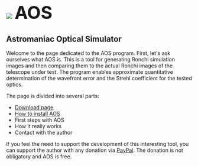 
# ![](./images/AOS_.png) <font size = 20>**AOS**</font> 
## Astromaniac Optical Simulator


Welcome to the page dedicated to the AOS program. First, let's ask ourselves what AOS is. 
This is a tool for generating Ronchi simulation images and then comparing them to the actual Ronchi images of the telescope under test. 
The program enables approximate quantitative determination of the wavefront error and the Strehl coefficient for the tested optics.

The page is divided into several parts:
- [Download page](./download.md)
- [How to install AOS](./installation.md)
- First steps with AOS
- How it really works
- Contact with the author


If you feel the need to support the development of this interesting tool, you can support the author with any donation via [PayPal]().
The donation is not obligatory and AOS is free.
